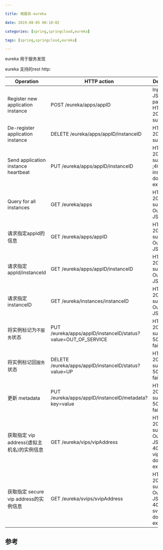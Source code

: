 ```yaml
---

title: 微服务-eureka

date: 2019-08-05 00:10:02

categories: [spring,springcloud,eureka]

tags: [spring,springcloud,eureka]

---
```




eureka 用于服务发现

<!--more-->

eureka 支持的rest http:

| Operation                                  | HTTP action                                                  | Description                                                  |
| ------------------------------------------ | ------------------------------------------------------------ | ------------------------------------------------------------ |
| Register new application instance          | POST /eureka/apps/appID                                      | Input: JSON/XML payload HTTPCode: 204 on success             |
| De-register application instance           | DELETE /eureka/apps/appID/instanceID                         | HTTP Code: 200 on success                                    |
| Send application instance heartbeat        | PUT /eureka/apps/appID/instanceID                            | HTTP Code:  200 on success ;404 if instanceID doesn’t exist  |
| Query for all instances                    | GET /eureka/apps                                             | HTTP Code: 200 on success Output: JSON/XML                   |
| 请求指定appId的信息                        | GET /eureka/apps/appID                                       | HTTP Code: 200 on success Output: JSON/XML                   |
| 请求指定appId/instanceId                   | GET /eureka/apps/appID/instanceID                            | HTTP Code: 200 on success Output: JSON/XML                   |
| 请求指定instanceID                         | GET /eureka/instances/instanceID                             | HTTP Code: 200 on success Output: JSON/XML                   |
| 将实例标记为`不服务`状态                   | PUT /eureka/apps/appID/instanceID/status?value=OUT_OF_SERVICE | HTTP Code: 200 on success; 500 on failure                    |
| 将实例标记回`服务`状态                     | DELETE /eureka/apps/appID/instanceID/status?value=UP         | HTTP Code:  200 on success; 500 on failure                   |
| 更新 metadata                              | PUT /eureka/apps/appID/instanceID/metadata?key=value         | HTTP Code:  200 on success; 500 on failure                   |
| 获取指定 vip address(虚拟主机名)的实例信息 | GET /eureka/vips/vipAddress                                  | HTTP Code: 200 on success Output: JSON/XML; 404 if the vipAddress does not exist. |
| 获取指定 secure vip address的实例信息      | GET /eureka/svips/svipAddress                                | HTTP Code: 200 on success Output: JSON/XML; 404 if the svipAddress does not exist. |



## 参考
